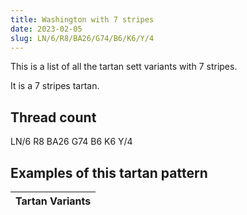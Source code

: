 ```yaml
---
title: Washington with 7 stripes
date: 2023-02-05
slug: LN/6/R8/BA26/G74/B6/K6/Y/4
---
```

This is a list of all the tartan sett variants with 7 stripes.

It is a 7 stripes tartan.


## Thread count
LN/6 R8 BA26 G74 B6 K6 Y/4

## Examples of this tartan pattern

| Tartan Variants |
|---------------|
